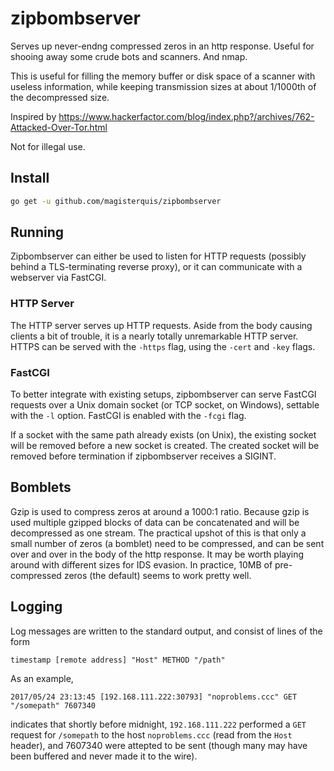 zipbombserver
=============
Serves up never-endng compressed zeros in an http response.  Useful for shooing
away some crude bots and scanners.  And nmap.

This is useful for filling the memory buffer or disk space of a scanner with
useless information, while keeping transmission sizes at about 1/1000th of the
decompressed size.

Inspired by
https://www.hackerfactor.com/blog/index.php?/archives/762-Attacked-Over-Tor.html

Not for illegal use.

Install
-------
```bash
go get -u github.com/magisterquis/zipbombserver
```

Running
-------
Zipbombserver can either be used to listen for HTTP requests (possibly behind a
TLS-terminating reverse proxy), or it can communicate with a webserver via
FastCGI.

### HTTP Server
The HTTP server serves up HTTP requests.  Aside from the body causing clients a
bit of trouble, it is a nearly totally unremarkable HTTP server.  HTTPS can be
served with the `-https` flag, using the `-cert` and `-key` flags.

### FastCGI
To better integrate with existing setups, zipbombserver can serve FastCGI
requests over a Unix domain socket (or TCP socket, on Windows), settable with
the `-l` option.  FastCGI is enabled with the `-fcgi` flag.

If a socket with the same path already exists (on Unix), the existing socket
will be removed before a new socket is created.  The created socket will be
removed before termination if zipbombserver receives a SIGINT.

Bomblets
--------
Gzip is used to compress zeros at around a 1000:1 ratio.  Because gzip is used
multiple gzipped blocks of data can be concatenated and will be decompressed as
one stream.  The practical upshot of this is that only a small number of zeros
(a bomblet) need to be compressed, and can be sent over and over in the body of
the http response.  It may be worth playing around with different sizes for IDS
evasion.  In practice, 10MB of pre-compressed zeros (the default) seems to work
pretty well.

Logging
-------
Log messages are written to the standard output, and consist of lines of the
form 

```
timestamp [remote address] "Host" METHOD "/path" 
```
As an example,
```
2017/05/24 23:13:45 [192.168.111.222:30793] "noproblems.ccc" GET "/somepath" 7607340
```
indicates that shortly before midnight, `192.168.111.222` performed a `GET`
request for `/somepath` to the host `noproblems.ccc` (read from the `Host`
header), and 7607340 were attepted to be sent (though many may have been
buffered and never made it to the wire).
